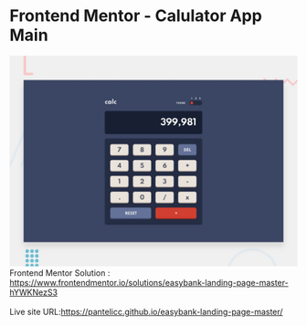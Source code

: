# Frontend Mentor - Calulator App Main
![Design preview for the Calulator App Main coding challenge](./images/desktop-preview.jpg)</br>
Frontend Mentor Solution : https://www.frontendmentor.io/solutions/easybank-landing-page-master-hYWKNezS3</br></br>
Live site URL:https://pantelicc.github.io/easybank-landing-page-master/
